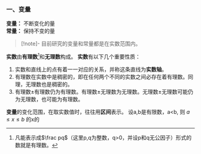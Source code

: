 ### 一、变量

**变量：** 不断变化的量            
**常量：** 保持不变的量
> [!note]-
> 目前研究的变量和常量都是在实数范围内。

**实数**由**有理数**[^1]和**无理数**构成。
**实数**有以下几个重要性质：
1. 实数和直线上的点有着一一对应的关系，并称这条直线为**实数轴**。
2. 有理数在实数中是稠密的，即在任何两个不同的实数之间必存在着有理数。同理，无理数也是稠密的。
3. 有理数$\pm$有理数仍为有理数。有理数$\pm$无理数为无理数。无理数$\pm$无理数可能仍为无理数，也可能为有理数。

**变量**的变化范围，在取实数值时，往往用**区间**表示。
设a,b是有限数，a<b, 则
$a \leqslant x \leqslant b$ 的x的


[^1]: 凡能表示成$\frac pq$（这里p,q为整数，q>0，并设p和q无公因子）形式的数就是有理数。